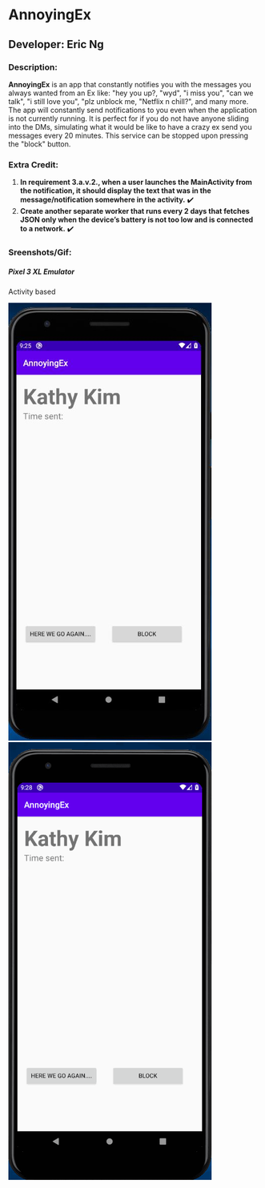 # AnnoyingEx

## Developer: Eric Ng

### Description:
**AnnoyingEx** is an app that constantly notifies you with the messages you always wanted from an Ex like: "hey you up?, "wyd", "i miss you", "can we talk", "i still love you", "plz unblock me, "Netflix n chill?", and many more. The app will constantly send notifications to you even when the application is not currently running. It is perfect for if you do not have anyone sliding into the DMs, simulating what it would be like to have a crazy ex send you messages every 20 minutes. This service can be stopped upon pressing the "block" button.

### Extra Credit:
1. **In requirement 3.a.v.2., when a user launches the MainActivity from the notification, it should display the text that was in the message/notification somewhere in the activity.** :heavy_check_mark:
1. **Create another separate worker that runs every 2 days that fetches JSON only when the device’s battery is not too low and is connected to a network.** :heavy_check_mark:


### Sreenshots/Gif:

##### Pixel 3 XL Emulator

Activity based

<img src="https://github.com/ericngg/AnnoyingEx/blob/hw5/extras/hw5/hw5.JPG" alt="emulator" /> ![Pixel 3XL Emulator](https://github.com/ericngg/AnnoyingEx/blob/hw5/extras/hw5/hw5.gif)
